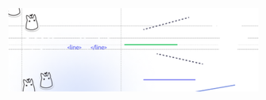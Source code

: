 <a target="_blank" href="https://cesarbrandon.vercel.app/">
<picture>
  <source media="(prefers-color-scheme: dark)" srcset="https://github.com/cesar-brandon/cesarbrandon-homepage/blob/main/public/screenshots/twitter-header-dark.png">
  <source media="(prefers-color-scheme: light)" srcset="https://github.com/cesar-brandon/cesarbrandon-homepage/blob/main/public/screenshots/twitter.header.png">
  <img alt="Shows a black logo in light color mode and a white one in dark color mode." src="https://github.com/cesar-brandon/cesarbrandon-homepage/blob/main/public/screenshots/twitter-header-dark.png">
</picture>
</a>
